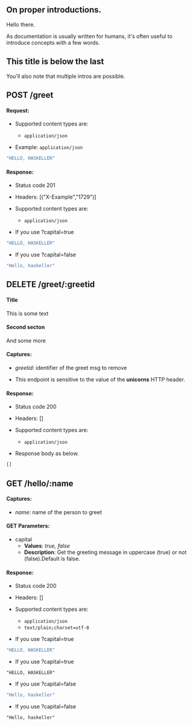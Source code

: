 ## On proper introductions.

Hello there.

As documentation is usually written for humans, it's often useful to introduce concepts with a few words.

## This title is below the last

You'll also note that multiple intros are possible.

## POST /greet

#### Request:

- Supported content types are:

    - `application/json`

- Example: `application/json`

```javascript
"HELLO, HASKELLER"
```

#### Response:

- Status code 201
- Headers: [("X-Example","1729")]

- Supported content types are:

    - `application/json`

- If you use ?capital=true

```javascript
"HELLO, HASKELLER"
```

- If you use ?capital=false

```javascript
"Hello, haskeller"
```

## DELETE /greet/:greetid

#### Title

This is some text

#### Second secton

And some more

#### Captures:

- *greetid*: identifier of the greet msg to remove


- This endpoint is sensitive to the value of the **unicorns** HTTP header.

#### Response:

- Status code 200
- Headers: []

- Supported content types are:

    - `application/json`

- Response body as below.

```javascript
[]
```

## GET /hello/:name

#### Captures:

- *name*: name of the person to greet

#### GET Parameters:

- capital
     - **Values**: *true, false*
     - **Description**: Get the greeting message in uppercase (true) or not (false).Default is false.


#### Response:

- Status code 200
- Headers: []

- Supported content types are:

    - `application/json`
    - `text/plain;charset=utf-8`

- If you use ?capital=true

```javascript
"HELLO, HASKELLER"
```

- If you use ?capital=true

```
"HELLO, HASKELLER"
```

- If you use ?capital=false

```javascript
"Hello, haskeller"
```

- If you use ?capital=false

```
"Hello, haskeller"
```


